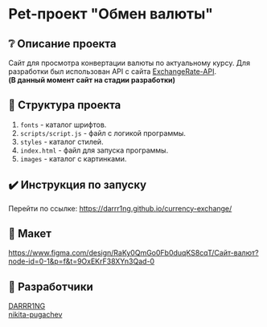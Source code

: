 # Pet-проект "Обмен валюты"

## :grey_question: Описание проекта
Сайт для просмотра конвертации валюты по актуальному курсу. Для разработки был использован API c сайта <a href="https://app.exchangerate-api.com/dashboard">ExchangeRate-API</a>.
<br><b>(В данный момент сайт на стадии разработки)</b>

## :file_folder: Структура проекта
1. `fonts` - каталог шрифтов.
2. `scripts/script.js` - файл с логикой программы.
3. `styles` - каталог стилей.
4. `index.html` - файл для запуска программы.
5. `images` - каталог с картинками.

## :heavy_check_mark: Инструкция по запуску
Перейти по ссылке: https://darrr1ng.github.io/currency-exchange/

## :art: Макет
https://www.figma.com/design/RaKy0QmGo0Fb0duqKS8cqT/Сайт-валют?node-id=0-1&p=f&t=9OxEKrF38XYn3Qad-0

## :clap: Разработчики
<a href="https://github.com/DARRR1NG">DARRR1NG</a> <br>
<a href="https://github.com/nikita-pugachev">nikita-pugachev</a>
